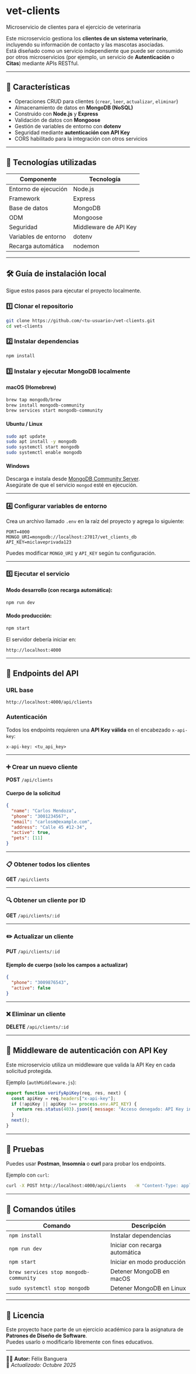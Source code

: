 # vet-clients
Microservicio de clientes para el ejercicio de veterinaria

Este microservicio gestiona los **clientes de un sistema veterinario**, incluyendo su información de contacto y las mascotas asociadas.  
Está diseñado como un servicio independiente que puede ser consumido por otros microservicios (por ejemplo, un servicio de **Autenticación** o **Citas**) mediante APIs RESTful.

---

## 🚀 Características

- Operaciones CRUD para clientes (`crear`, `leer`, `actualizar`, `eliminar`)
- Almacenamiento de datos en **MongoDB (NoSQL)**
- Construido con **Node.js** y **Express**
- Validación de datos con **Mongoose**
- Gestión de variables de entorno con **dotenv**
- Seguridad mediante **autenticación con API Key**
- CORS habilitado para la integración con otros servicios

---

## 🧱 Tecnologías utilizadas

| Componente | Tecnología |
|-------------|-------------|
| Entorno de ejecución | Node.js |
| Framework | Express |
| Base de datos | MongoDB |
| ODM | Mongoose |
| Seguridad | Middleware de API Key |
| Variables de entorno | dotenv |
| Recarga automática | nodemon |

---

## 🛠️ Guía de instalación local

Sigue estos pasos para ejecutar el proyecto localmente.

### 1️⃣ Clonar el repositorio

```bash
git clone https://github.com/<tu-usuario>/vet-clients.git
cd vet-clients
```

### 2️⃣ Instalar dependencias

```bash
npm install
```

### 3️⃣ Instalar y ejecutar MongoDB localmente

#### macOS (Homebrew)
```bash
brew tap mongodb/brew
brew install mongodb-community
brew services start mongodb-community
```

#### Ubuntu / Linux
```bash
sudo apt update
sudo apt install -y mongodb
sudo systemctl start mongodb
sudo systemctl enable mongodb
```

#### Windows
Descarga e instala desde [MongoDB Community Server](https://www.mongodb.com/try/download/community).  
Asegúrate de que el servicio `mongod` esté en ejecución.

---

### 4️⃣ Configurar variables de entorno

Crea un archivo llamado `.env` en la raíz del proyecto y agrega lo siguiente:

```
PORT=4000
MONGO_URI=mongodb://localhost:27017/vet_clients_db
API_KEY=miclaveprivada123
```

Puedes modificar `MONGO_URI` y `API_KEY` según tu configuración.

---

### 5️⃣ Ejecutar el servicio

#### Modo desarrollo (con recarga automática):
```bash
npm run dev
```

#### Modo producción:
```bash
npm start
```

El servidor debería iniciar en:
```
http://localhost:4000
```

---

## 🧩 Endpoints del API

### URL base
```
http://localhost:4000/api/clients
```

### Autenticación
Todos los endpoints requieren una **API Key válida** en el encabezado `x-api-key`:

```
x-api-key: <tu_api_key>
```

---

### ➕ Crear un nuevo cliente
**POST** `/api/clients`

#### Cuerpo de la solicitud
```json
{
  "name": "Carlos Mendoza",
  "phone": "3001234567",
  "email": "carlosm@example.com",
  "address": "Calle 45 #12-34",
  "active": true,
  "pets": [11]
}
```

---

### 📋 Obtener todos los clientes
**GET** `/api/clients`

---

### 🔍 Obtener un cliente por ID
**GET** `/api/clients/:id`

---

### ✏️ Actualizar un cliente
**PUT** `/api/clients/:id`

#### Ejemplo de cuerpo (solo los campos a actualizar)
```json
{
  "phone": "3009876543",
  "active": false
}
```

---

### ❌ Eliminar un cliente
**DELETE** `/api/clients/:id`

---

## 🔐 Middleware de autenticación con API Key

Este microservicio utiliza un middleware que valida la API Key en cada solicitud protegida.

Ejemplo (`authMiddleware.js`):

```js
export function verifyApiKey(req, res, next) {
  const apiKey = req.headers["x-api-key"];
  if (!apiKey || apiKey !== process.env.API_KEY) {
    return res.status(403).json({ message: "Acceso denegado: API Key inválida o ausente" });
  }
  next();
}
```
---

## 🧪 Pruebas

Puedes usar **Postman**, **Insomnia** o **curl** para probar los endpoints.

Ejemplo con `curl`:
```bash
curl -X POST http://localhost:4000/api/clients   -H "Content-Type: application/json"   -H "x-api-key: miclaveprivada123"   -d '{"name":"Carlos Mendoza","phone":"3001234567","email":"carlosm@example.com","active":true}'
```

---

## 🧹 Comandos útiles

| Comando | Descripción |
|----------|--------------|
| `npm install` | Instalar dependencias |
| `npm run dev` | Iniciar con recarga automática |
| `npm start` | Iniciar en modo producción |
| `brew services stop mongodb-community` | Detener MongoDB en macOS |
| `sudo systemctl stop mongodb` | Detener MongoDB en Linux |

---

## 🧾 Licencia

Este proyecto hace parte de un ejercicio académico para la asignatura de **Patrones de Diseño de Software**.  
Puedes usarlo o modificarlo libremente con fines educativos.

---

👨‍💻 **Autor:** Félix Banguera  
📅 *Actualizado: Octubre 2025*
